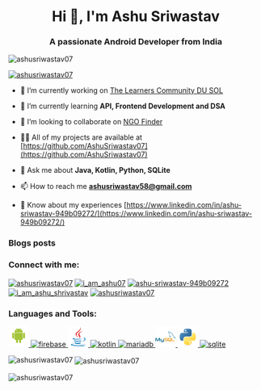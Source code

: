 <h1 align="center">Hi 👋, I'm Ashu Sriwastav</h1>
<h3 align="center">A passionate Android Developer from India</h3>

<p align="left"> <img src="https://komarev.com/ghpvc/?username=ashusriwastav07&label=Profile%20views&color=0e75b6&style=flat" alt="ashusriwastav07" /> </p>

<p align="left"> <a href="https://github.com/ryo-ma/github-profile-trophy"><img src="https://github-profile-trophy.vercel.app/?username=ashusriwastav07" alt="ashusriwastav07" /></a> </p>

- 🔭 I’m currently working on [The Learners Community DU SOL](https://github.com/AshuSriwastav07/The-Learners-Community-DU-SOL)

- 🌱 I’m currently learning **API, Frontend Development and DSA**

- 👯 I’m looking to collaborate on [NGO Finder](https://github.com/AshuSriwastav07/FindNGO)

- 👨‍💻 All of my projects are available at [https://github.com/AshuSriwastav07](https://github.com/AshuSriwastav07)

- 💬 Ask me about **Java, Kotlin, Python, SQLite**

- 📫 How to reach me **ashusriwastav58@gmail.com**

- 📄 Know about my experiences [https://www.linkedin.com/in/ashu-sriwastav-949b09272/](https://www.linkedin.com/in/ashu-sriwastav-949b09272/)

### Blogs posts
<!-- BLOG-POST-LIST:START -->
<!-- BLOG-POST-LIST:END -->

<h3 align="left">Connect with me:</h3>
<p align="left">
<a href="https://dev.to/ashusriwastav07" target="blank"><img align="center" src="https://raw.githubusercontent.com/rahuldkjain/github-profile-readme-generator/master/src/images/icons/Social/devto.svg" alt="ashusriwastav07" height="30" width="40" /></a>
<a href="https://twitter.com/i_am_ashu07" target="blank"><img align="center" src="https://raw.githubusercontent.com/rahuldkjain/github-profile-readme-generator/master/src/images/icons/Social/twitter.svg" alt="i_am_ashu07" height="30" width="40" /></a>
<a href="https://linkedin.com/in/ashu-sriwastav-949b09272" target="blank"><img align="center" src="https://raw.githubusercontent.com/rahuldkjain/github-profile-readme-generator/master/src/images/icons/Social/linked-in-alt.svg" alt="ashu-sriwastav-949b09272" height="30" width="40" /></a>
<a href="https://instagram.com/i_am_ashu_shrivastav" target="blank"><img align="center" src="https://raw.githubusercontent.com/rahuldkjain/github-profile-readme-generator/master/src/images/icons/Social/instagram.svg" alt="i_am_ashu_shrivastav" height="30" width="40" /></a>
<a href="https://www.leetcode.com/ashusriwastav07" target="blank"><img align="center" src="https://raw.githubusercontent.com/rahuldkjain/github-profile-readme-generator/master/src/images/icons/Social/leet-code.svg" alt="ashusriwastav07" height="30" width="40" /></a>
</p>

<h3 align="left">Languages and Tools:</h3>
<p align="left"> <a href="https://developer.android.com" target="_blank" rel="noreferrer"> <img src="https://raw.githubusercontent.com/devicons/devicon/master/icons/android/android-original-wordmark.svg" alt="android" width="40" height="40"/> </a> <a href="https://firebase.google.com/" target="_blank" rel="noreferrer"> <img src="https://www.vectorlogo.zone/logos/firebase/firebase-icon.svg" alt="firebase" width="40" height="40"/> </a> <a href="https://www.java.com" target="_blank" rel="noreferrer"> <img src="https://raw.githubusercontent.com/devicons/devicon/master/icons/java/java-original.svg" alt="java" width="40" height="40"/> </a> <a href="https://kotlinlang.org" target="_blank" rel="noreferrer"> <img src="https://www.vectorlogo.zone/logos/kotlinlang/kotlinlang-icon.svg" alt="kotlin" width="40" height="40"/> </a> <a href="https://mariadb.org/" target="_blank" rel="noreferrer"> <img src="https://www.vectorlogo.zone/logos/mariadb/mariadb-icon.svg" alt="mariadb" width="40" height="40"/> </a> <a href="https://www.mysql.com/" target="_blank" rel="noreferrer"> <img src="https://raw.githubusercontent.com/devicons/devicon/master/icons/mysql/mysql-original-wordmark.svg" alt="mysql" width="40" height="40"/> </a> <a href="https://www.python.org" target="_blank" rel="noreferrer"> <img src="https://raw.githubusercontent.com/devicons/devicon/master/icons/python/python-original.svg" alt="python" width="40" height="40"/> </a> <a href="https://www.sqlite.org/" target="_blank" rel="noreferrer"> <img src="https://www.vectorlogo.zone/logos/sqlite/sqlite-icon.svg" alt="sqlite" width="40" height="40"/> </a> </p>

<p><img align="left" src="https://github-readme-stats.vercel.app/api/top-langs?username=ashusriwastav07&show_icons=true&locale=en&layout=compact" alt="ashusriwastav07" /></p>

<p>&nbsp;<img align="center" src="https://github-readme-stats.vercel.app/api?username=ashusriwastav07&show_icons=true&locale=en" alt="ashusriwastav07" /></p>

<p><img align="center" src="https://github-readme-streak-stats.herokuapp.com/?user=ashusriwastav07&" alt="ashusriwastav07" /></p>
